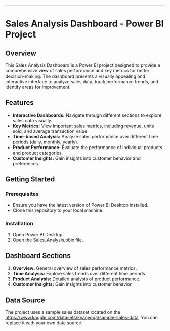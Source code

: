 
---

# Sales Analysis Dashboard - Power BI Project

## Overview

This Sales Analysis Dashboard is a Power BI project designed to provide a comprehensive view of sales performance and key metrics for better decision-making. The dashboard presents a visually appealing and interactive interface to analyze sales data, track performance trends, and identify areas for improvement.

## Features

- **Interactive Dashboards:** Navigate through different sections to explore sales data visually.
- **Key Metrics:** View important sales metrics, including revenue, units sold, and average transaction value.
- **Time-based Analysis:** Analyze sales performance over different time periods (daily, monthly, yearly).
- **Product Performance:** Evaluate the performance of individual products and product categories.
- **Customer Insights:** Gain insights into customer behavior and preferences.

## Getting Started

### Prerequisites

- Ensure you have the latest version of Power BI Desktop installed.
- Clone this repository to your local machine.

### Installation

1. Open Power BI Desktop.
2. Open the Sales_Analysis.pbix file.

## Dashboard Sections

1. **Overview:** General overview of sales performance metrics.
2. **Time Analysis:** Explore sales trends over different time periods.
3. **Product Analysis:** Detailed analysis of product performance.
4. **Customer Insights:** Gain insights into customer behavior.

## Data Source

The project uses a sample sales dataset located on the https://www.kaggle.com/datasets/kyanyoga/sample-sales-data. You can replace it with your own data source.

